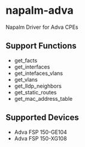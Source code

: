 # napalm-adva

Napalm Driver for Adva CPEs

## Support Functions
* get_facts
* get_interfaces
* get_intefaces_vlans
* get_vlans
* get_lldp_neighbors
* get_static_routes
* get_mac_address_table

## Supported Devices
* Adva FSP 150-GE104
* Adva FSP 150-XG108
